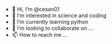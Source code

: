 - 👋 Hi, I’m @cesan01
- 👀 I’m interested in science and coding
- 🌱 I’m currently learning python
- 💞️ I’m looking to collaborate on ...
- 📫 How to reach me ...

<!---
cesan01/cesan01 is a ✨ special ✨ repository because its `README.md` (this file) appears on your GitHub profile.
You can click the Preview link to take a look at your changes.
--->
